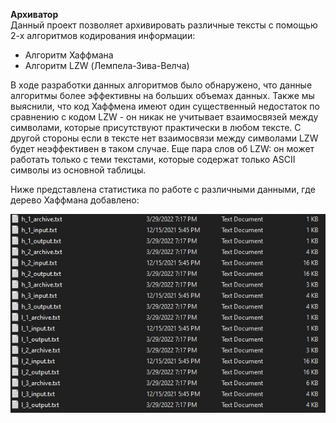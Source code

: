 **Архиватор** <br>
Данный проект позволяет архивировать различные тексты с помощью 2-х алгоритмов кодирования информации:

- Алгоритм Хаффмана
- Алгоритм LZW (Лемпела-Зива-Велча)

В ходе разработки данных алгоритмов было обнаружено, что данные алгоритмы более эффективны на больших объемах данных.
Также мы выяснили, что код Хаффмена имеют один существенный недостаток по сравнению с кодом LZW - он никак не учитывает
взаимосвязей между символами, которые присутствуют практически в любом тексте. С другой стороны если в тексте нет
взаимосвязи между символами LZW будет неэффективен в таком случае. Еще пара слов об LZW: он может работать только с теми
текстами, которые содержат только ASCII символы из основной таблицы.

Ниже представлена статистика по работе с различными данными, где дерево Хаффмана добавлено:

![img_1.png](img_1.png)
